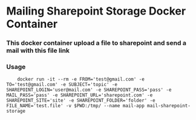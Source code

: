 # Mailing Sharepoint Storage Docker Container

### This docker container upload a file to sharepoint and send a mail with this file link

### Usage

        docker run -it --rm -e FROM='test@gmail.com' -e TO='test@gmail.com' -e SUBJECT='topic' -e SHAREPOINT_LOGIN='user@mail.com' -e SHAREPOINT_PASS='pass' -e MAIL_PASS='pass' -e SHAREPOINT_URL='sharepoint.com' -e SHAREPOINT_SITE='site' -e SHAREPOINT_FOLDER='folder' -e FILE_NAME='test.file' -v $PWD:/tmp/ --name mail-app mail-sharepoint-storage
